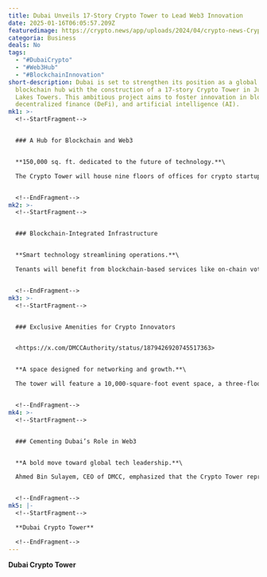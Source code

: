 ```yaml
---
title: Dubai Unveils 17-Story Crypto Tower to Lead Web3 Innovation
date: 2025-01-16T06:05:57.209Z
featuredimage: https://crypto.news/app/uploads/2024/04/crypto-news-Crypto-Expo-Dubai-option02.png.webp
categoria: Business
deals: No
tags:
  - "#DubaiCrypto"
  - "#Web3Hub"
  - "#BlockchainInnovation"
short-description: Dubai is set to strengthen its position as a global
  blockchain hub with the construction of a 17-story Crypto Tower in Jumeirah
  Lakes Towers. This ambitious project aims to foster innovation in blockchain,
  decentralized finance (DeFi), and artificial intelligence (AI).
mk1: >-
  <!--StartFragment-->


  ### A Hub for Blockchain and Web3


  **150,000 sq. ft. dedicated to the future of technology.**\

  The Crypto Tower will house nine floors of offices for crypto startups and established firms, three floors for blockchain incubators and venture capital, and a dedicated AI innovation floor powered by Chatoshi.ai. Completion is expected by Q1 2027.


  <!--EndFragment-->
mk2: >-
  <!--StartFragment-->


  ### Blockchain-Integrated Infrastructure


  **Smart technology streamlining operations.**\

  Tenants will benefit from blockchain-based services like on-chain voting, smart contracts, and automated workflows, enhancing transparency and efficiency across operations.


  <!--EndFragment-->
mk3: >-
  <!--StartFragment-->


  ### Exclusive Amenities for Crypto Innovators


  <https://x.com/DMCCAuthority/status/1879426920745517363>


  **A space designed for networking and growth.**\

  The tower will feature a 10,000-square-foot event space, a three-floor crypto club, an NFT art gallery, a gold bullion shop, and secure vault storage—creating a premium environment for the Web3 community.


  <!--EndFragment-->
mk4: >-
  <!--StartFragment-->


  ### Cementing Dubai’s Role in Web3


  **A bold move toward global tech leadership.**\

  Ahmed Bin Sulayem, CEO of DMCC, emphasized that the Crypto Tower represents Dubai’s commitment to becoming the world’s leading innovation hub for blockchain and Web3 technologies.


  <!--EndFragment-->
mk5: |-
  <!--StartFragment-->

  **Dubai Crypto Tower**

  <!--EndFragment-->
---
```

<!--StartFragment-->

**Dubai Crypto Tower**

<!--EndFragment-->